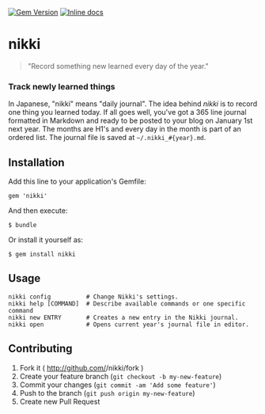[![Gem Version](https://badge.fury.io/rb/nikki.png)](http://badge.fury.io/rb/nikki)
[![Inline docs](http://inch-pages.github.io/github/brandonpittman/nikki.png)](http://inch-pages.github.io/github/brandonpittman/nikki)

# nikki

> "Record something new learned every day of the year."

### Track newly learned things

In Japanese, "nikki" means "daily journal". The idea behind *nikki* is to record one thing you learned today. If all goes well, you've got a 365 line journal formatted in Markdown and ready to be posted to your blog on January 1st next year. The months are H1's and every day in the month is part of an ordered list. The journal file is saved at `~/.nikki_#{year}.md`.

## Installation

Add this line to your application's Gemfile:

    gem 'nikki'

And then execute:

    $ bundle

Or install it yourself as:

    $ gem install nikki

## Usage

    nikki config          # Change Nikki's settings.
    nikki help [COMMAND]  # Describe available commands or one specific command
    nikki new ENTRY       # Creates a new entry in the Nikki journal.
    nikki open            # Opens current year's journal file in editor.

## Contributing

1. Fork it ( http://github.com/<my-github-username>/nikki/fork )
2. Create your feature branch (`git checkout -b my-new-feature`)
3. Commit your changes (`git commit -am 'Add some feature'`)
4. Push to the branch (`git push origin my-new-feature`)
5. Create new Pull Request
